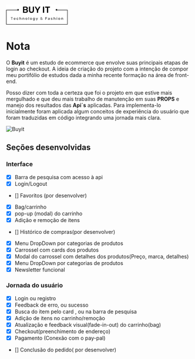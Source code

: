 ![logo Buyit](./public/images/logobuyit.png)

# Nota
 O **Buyit** é um estudo de ecommerce que envolve suas principais etapas de login ao checkout. A ideia de criação do projeto com a intenção de compor meu portifólio de estudos dada a minha recente formação na área de front-end. 

  Posso dizer com toda a certeza que foi o projeto em que estive mais mergulhado e que deu mais trabalho de manutenção em suas **PROPS** e manejo dos resultados das **Api´s** aplicadas. 
  Para implementa-lo inicialmente foram aplicada algum conceitos de experiência do usuário que foram traduzidas em código integrando uma jornada mais clara. 

![Buyit](./public/images/Apresenta%C3%A7%C3%A3o.gif.gif)

## Seções desenvolvidas

### Interface
- [x] Barra de pesquisa com acesso à api
- [x] Login/Logout
- [] Favoritos (por desenvolver)
- [x] Bag/carrinho
- [x] pop-up (modal) do carrinho
- [x] Adição e remoção de itens
- [] Histórico de compras(por desenvolver)
- [x] Menu DropDown por categorias de produtos
- [x] Carrossel com cards dos produtos
- [x] Modal do carrossel com detalhes dos produtos(Preço, marca, detalhes)
- [x] Menu DropDown por categorias de produtos
- [x] Newsletter funcional

### Jornada do usuário 

- [x] Login ou registro
- [x] Feedback de erro, ou sucesso
- [x] Busca do item pelo card , ou na barra de pesquisa
- [x] Adição de itens no carrinho/remoção
- [x] Atualização e feedback visual(fade-in-out) do carrinho(bag)
- [x] Checkout(preenchimento de endereço)
- [x] Pagamento (Conexão com o pay-pal)
- [] Conclusão do pedido( por desenvolver)
